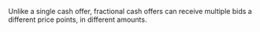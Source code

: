 Unlike a single cash offer, fractional cash offers can receive multiple bids a different price points, in different amounts.